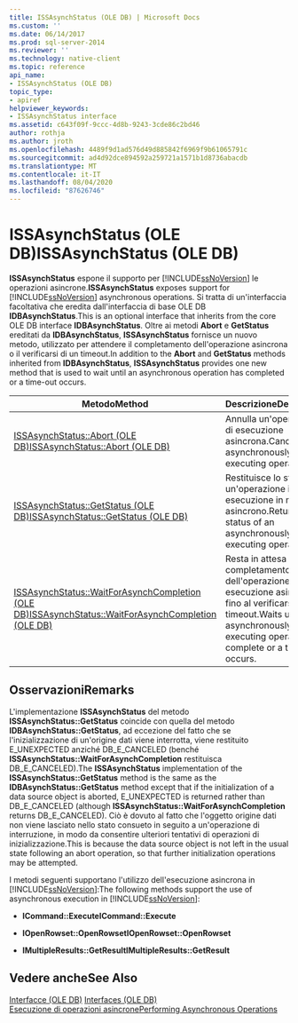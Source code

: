 ```yaml
---
title: ISSAsynchStatus (OLE DB) | Microsoft Docs
ms.custom: ''
ms.date: 06/14/2017
ms.prod: sql-server-2014
ms.reviewer: ''
ms.technology: native-client
ms.topic: reference
api_name:
- ISSAsynchStatus (OLE DB)
topic_type:
- apiref
helpviewer_keywords:
- ISSAsynchStatus interface
ms.assetid: c643f09f-9ccc-4d8b-9243-3cde86c2bd46
author: rothja
ms.author: jroth
ms.openlocfilehash: 4489f9d1ad576d49d885842f6969f9b61065791c
ms.sourcegitcommit: ad4d92dce894592a259721a1571b1d8736abacdb
ms.translationtype: MT
ms.contentlocale: it-IT
ms.lasthandoff: 08/04/2020
ms.locfileid: "87626746"
---
```

# <a name="issasynchstatus-ole-db"></a><span data-ttu-id="06d79-102">ISSAsynchStatus (OLE DB)</span><span class="sxs-lookup"><span data-stu-id="06d79-102">ISSAsynchStatus (OLE DB)</span></span>
  <span data-ttu-id="06d79-103">**ISSAsynchStatus** espone il supporto per [!INCLUDE[ssNoVersion](../../includes/ssnoversion-md.md)] le operazioni asincrone.</span><span class="sxs-lookup"><span data-stu-id="06d79-103">**ISSAsynchStatus** exposes support for [!INCLUDE[ssNoVersion](../../includes/ssnoversion-md.md)] asynchronous operations.</span></span> <span data-ttu-id="06d79-104">Si tratta di un'interfaccia facoltativa che eredita dall'interfaccia di base OLE DB **IDBAsynchStatus**.</span><span class="sxs-lookup"><span data-stu-id="06d79-104">This is an optional interface that inherits from the core OLE DB interface **IDBAsynchStatus**.</span></span> <span data-ttu-id="06d79-105">Oltre ai metodi **Abort** e **GetStatus** ereditati da **IDBAsynchStatus**, **ISSAsynchStatus** fornisce un nuovo metodo, utilizzato per attendere il completamento dell'operazione asincrona o il verificarsi di un timeout.</span><span class="sxs-lookup"><span data-stu-id="06d79-105">In addition to the **Abort** and **GetStatus** methods inherited from **IDBAsynchStatus**, **ISSAsynchStatus** provides one new method that is used to wait until an asynchronous operation has completed or a time-out occurs.</span></span>  
  
|<span data-ttu-id="06d79-106">Metodo</span><span class="sxs-lookup"><span data-stu-id="06d79-106">Method</span></span>|<span data-ttu-id="06d79-107">Descrizione</span><span class="sxs-lookup"><span data-stu-id="06d79-107">Description</span></span>|  
|------------|-----------------|  
|[<span data-ttu-id="06d79-108">ISSAsynchStatus::Abort &#40;OLE DB&#41;</span><span class="sxs-lookup"><span data-stu-id="06d79-108">ISSAsynchStatus::Abort &#40;OLE DB&#41;</span></span>](issasynchstatus-abort-ole-db.md)|<span data-ttu-id="06d79-109">Annulla un'operazione di esecuzione asincrona.</span><span class="sxs-lookup"><span data-stu-id="06d79-109">Cancels an asynchronously executing operation.</span></span>|  
|[<span data-ttu-id="06d79-110">ISSAsynchStatus::GetStatus &#40;OLE DB&#41;</span><span class="sxs-lookup"><span data-stu-id="06d79-110">ISSAsynchStatus::GetStatus &#40;OLE DB&#41;</span></span>](issasynchstatus-getstatus-ole-db.md)|<span data-ttu-id="06d79-111">Restituisce lo stato di un'operazione in esecuzione in modo asincrono.</span><span class="sxs-lookup"><span data-stu-id="06d79-111">Returns the status of an asynchronously executing operation.</span></span>|  
|[<span data-ttu-id="06d79-112">ISSAsynchStatus::WaitForAsynchCompletion &#40;OLE DB&#41;</span><span class="sxs-lookup"><span data-stu-id="06d79-112">ISSAsynchStatus::WaitForAsynchCompletion &#40;OLE DB&#41;</span></span>](issasynchstatus-waitforasynchcompletion-ole-db.md)|<span data-ttu-id="06d79-113">Resta in attesa fino al completamento dell'operazione di esecuzione asincrona o fino al verificarsi di un timeout.</span><span class="sxs-lookup"><span data-stu-id="06d79-113">Waits until the asynchronously executing operation is complete or a time-out occurs.</span></span>|  
  
## <a name="remarks"></a><span data-ttu-id="06d79-114">Osservazioni</span><span class="sxs-lookup"><span data-stu-id="06d79-114">Remarks</span></span>  
 <span data-ttu-id="06d79-115">L'implementazione **ISSAsynchStatus** del metodo **ISSAsynchStatus::GetStatus** coincide con quella del metodo **IDBAsynchStatus::GetStatus**, ad eccezione del fatto che se l'inizializzazione di un'origine dati viene interrotta, viene restituito E_UNEXPECTED anziché DB_E_CANCELED (benché **ISSAsynchStatus::WaitForAsynchCompletion** restituisca DB_E_CANCELED).</span><span class="sxs-lookup"><span data-stu-id="06d79-115">The **ISSAsynchStatus** implementation of the **ISSAsynchStatus::GetStatus** method is the same as the **IDBAsynchStatus::GetStatus** method except that if the initialization of a data source object is aborted, E_UNEXPECTED is returned rather than DB_E_CANCELED (although **ISSAsynchStatus::WaitForAsynchCompletion** returns DB_E_CANCELED).</span></span> <span data-ttu-id="06d79-116">Ciò è dovuto al fatto che l'oggetto origine dati non viene lasciato nello stato consueto in seguito a un'operazione di interruzione, in modo da consentire ulteriori tentativi di operazioni di inizializzazione.</span><span class="sxs-lookup"><span data-stu-id="06d79-116">This is because the data source object is not left in the usual state following an abort operation, so that further initialization operations may be attempted.</span></span>  
  
 <span data-ttu-id="06d79-117">I metodi seguenti supportano l'utilizzo dell'esecuzione asincrona in [!INCLUDE[ssNoVersion](../../includes/ssnoversion-md.md)]:</span><span class="sxs-lookup"><span data-stu-id="06d79-117">The following methods support the use of asynchronous execution in [!INCLUDE[ssNoVersion](../../includes/ssnoversion-md.md)]:</span></span>  
  
-   <span data-ttu-id="06d79-118">**ICommand::Execute**</span><span class="sxs-lookup"><span data-stu-id="06d79-118">**ICommand::Execute**</span></span>  
  
-   <span data-ttu-id="06d79-119">**IOpenRowset::OpenRowset**</span><span class="sxs-lookup"><span data-stu-id="06d79-119">**IOpenRowset::OpenRowset**</span></span>  
  
-   <span data-ttu-id="06d79-120">**IMultipleResults::GetResult**</span><span class="sxs-lookup"><span data-stu-id="06d79-120">**IMultipleResults::GetResult**</span></span>  
  
## <a name="see-also"></a><span data-ttu-id="06d79-121">Vedere anche</span><span class="sxs-lookup"><span data-stu-id="06d79-121">See Also</span></span>  
 <span data-ttu-id="06d79-122">[Interfacce &#40;OLE DB&#41;](../../database-engine/dev-guide/interfaces-ole-db.md) </span><span class="sxs-lookup"><span data-stu-id="06d79-122">[Interfaces &#40;OLE DB&#41;](../../database-engine/dev-guide/interfaces-ole-db.md) </span></span>  
 [<span data-ttu-id="06d79-123">Esecuzione di operazioni asincrone</span><span class="sxs-lookup"><span data-stu-id="06d79-123">Performing Asynchronous Operations</span></span>](../native-client/features/performing-asynchronous-operations.md)  
  
  
